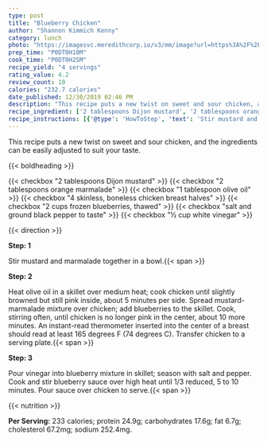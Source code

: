 ```yaml
---
type: post
title: "Blueberry Chicken"
author: "Shannon Kimmich Kenny"
category: lunch
photo: "https://imagesvc.meredithcorp.io/v3/mm/image?url=https%3A%2F%2Fimages.media-allrecipes.com%2Fuserphotos%2F1083289.jpg"
prep_time: "P0DT0H10M"
cook_time: "P0DT0H25M"
recipe_yield: "4 servings"
rating_value: 4.2
review_count: 10
calories: "232.7 calories"
date_published: 12/30/2019 02:46 PM
description: "This recipe puts a new twist on sweet and sour chicken, and the ingredients can be easily adjusted to suit your taste."
recipe_ingredient: ['2 tablespoons Dijon mustard', '2 tablespoons orange marmalade', '1 tablespoon olive oil', '4 skinless, boneless chicken breast halves', '2 cups frozen blueberries, thawed', 'salt and ground black pepper to taste', '½ cup white vinegar']
recipe_instructions: [{'@type': 'HowToStep', 'text': 'Stir mustard and marmalade together in a bowl.\n'}, {'@type': 'HowToStep', 'text': 'Heat olive oil in a skillet over medium heat; cook chicken until slightly browned but still pink inside, about 5 minutes per side. Spread mustard-marmalade mixture over chicken; add blueberries to the skillet. Cook, stirring often, until chicken is no longer pink in the center, about 10 more minutes. An instant-read thermometer inserted into the center of a breast should read at least 165 degrees F (74 degrees C). Transfer chicken to a serving plate.\n'}, {'@type': 'HowToStep', 'text': 'Pour vinegar into blueberry mixture in skillet; season with salt and pepper. Cook and stir blueberry sauce over high heat until 1/3 reduced, 5 to 10 minutes. Pour sauce over chicken to serve.\n'}]
---
```


This recipe puts a new twist on sweet and sour chicken, and the ingredients can be easily adjusted to suit your taste. 

{{< boldheading >}}

{{< checkbox "2 tablespoons Dijon mustard" >}}
{{< checkbox "2 tablespoons orange marmalade" >}}
{{< checkbox "1 tablespoon olive oil" >}}
{{< checkbox "4  skinless, boneless chicken breast halves" >}}
{{< checkbox "2 cups frozen blueberries, thawed" >}}
{{< checkbox "salt and ground black pepper to taste" >}}
{{< checkbox "½ cup white vinegar" >}}


{{< direction >}}

**Step: 1**

Stir mustard and marmalade together in a bowl.{{< span >}}

**Step: 2**

Heat olive oil in a skillet over medium heat; cook chicken until slightly browned but still pink inside, about 5 minutes per side. Spread mustard-marmalade mixture over chicken; add blueberries to the skillet. Cook, stirring often, until chicken is no longer pink in the center, about 10 more minutes. An instant-read thermometer inserted into the center of a breast should read at least 165 degrees F (74 degrees C). Transfer chicken to a serving plate.{{< span >}}

**Step: 3**

Pour vinegar into blueberry mixture in skillet; season with salt and pepper. Cook and stir blueberry sauce over high heat until 1/3 reduced, 5 to 10 minutes. Pour sauce over chicken to serve.{{< span >}}

{{< nutrition >}}

**Per Serving:** 233 calories; protein 24.9g; carbohydrates 17.6g; fat 6.7g; cholesterol 67.2mg; sodium 252.4mg.